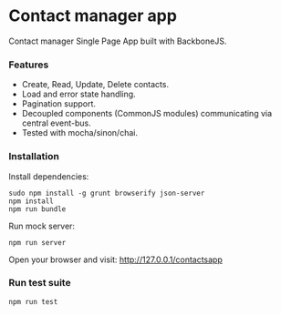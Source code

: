 # Contact manager app

Contact manager Single Page App built with BackboneJS.

### Features
- Create, Read, Update, Delete contacts.
- Load and error state handling.
- Pagination support.
- Decoupled components (CommonJS modules)
  communicating via central event-bus.
- Tested with mocha/sinon/chai.

### Installation

Install dependencies:
```
sudo npm install -g grunt browserify json-server
npm install
npm run bundle 
```
Run mock server:
```
npm run server
```
Open your browser and visit:
http://127.0.0.1/contactsapp

### Run test suite
```
npm run test
```

